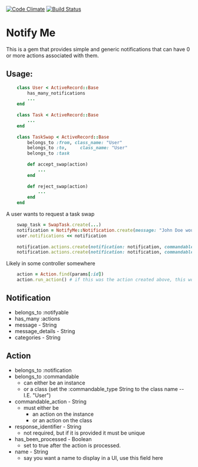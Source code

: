 [![Code Climate](https://codeclimate.com/github/Samsinite/notify_me.png)](https://codeclimate.com/github/Samsinite/notify_me) [![Build Status](https://travis-ci.org/Samsinite/notify_me.png?branch=master)](https://travis-ci.org/Samsinite/notify_me)
# Notify Me
This is a gem that provides simple and generic notifications that can have 0
or more actions associated with them.

## Usage:
``` ruby
    class User < ActiveRecord::Base
        has_many_notifications
        ...
    end
    
    class Task < ActiveRecord::Base
        ...
    end
    
    class TaskSwap < ActiveRecord::Base
        belongs_to :from, class_name: "User"
        belongs_to :to,     class_name: "User"
        belongs_to :task
    
        def accept_swap(action)
            ...
        end
    
        def reject_swap(action)
            ...
        end
    end
```
    
A user wants to request a task swap

``` ruby
    swap_task = SwapTask.create(...)
    notification = NotifyMe::Notification.create(message: "John Doe would like to swap tasks with you")
    user.notifications << notification
    
    notification.actions.create(notification: notification, commandable: swap_task, commandable_action: "accept_swap", name: "Accept")
    notification.actions.create(notification: notification, commandable: swap_task, commandable_action: "reject_swap", name: "Reject")
```

Likely in some controller somewhere

``` ruby
    action = Action.find(params[:id])
    action.run_action() # if this was the action created above, this would call swap_task.accept_swap(action)
```


## Notification
* belongs_to :notifyable
* has_many :actions
* message - String
* message_details - String
* categories - String

## Action
* belongs_to :notification
* belongs_to :commandable
    * can either be an instance
    * or a class (set the :commandable_type String to the class name -- I.E. "User")
* commandable_action - String
    * must either be
        * an action on the instance
        * or an action on the class
* response_identifier - String
    * not required, but if it is provided it must be unique
* has_been_processed - Boolean
    * set to true after the action is processed.
* name - String
    * say you want a name to display in a UI, use this field here
